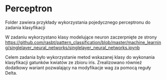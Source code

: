 # Perceptron
Folder zawiera przykłady wykorzystania pojedycznego perceptronu do zadania klasyfikacji

W zadaniu wykorzystano klasy modelujące neuron zaczerpnięte ze strony https://github.com/rasbt/pattern_classification/blob/master/machine_learning/singlelayer_neural_networks/singlelayer_neural_networks.ipynb

Celem zadania było wykorzystanie metod wskazanej klasy do wykonania klasyfikacji gatunków kwiatów ze zbioru iris.
Zrealizowano również dodatkowy wariant pozwalający na modyfikacje wag za pomocą reguły Delta.
